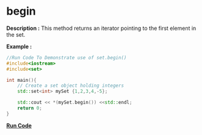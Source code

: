 # begin

**Description :**
    This method returns an iterator pointing to the first element in the set.

**Example :**
```cpp
//Run Code To Demonstrate use of set.begin()
#include<iostream>
#include<set>

int main(){
    // Create a set object holding integers
    std::set<int> mySet {1,2,3,4,-5};

    std::cout << *(mySet.begin()) <<std::endl;
    return 0;
}

```

**[Run Code](https://ideone.com/MJWTsP)**
